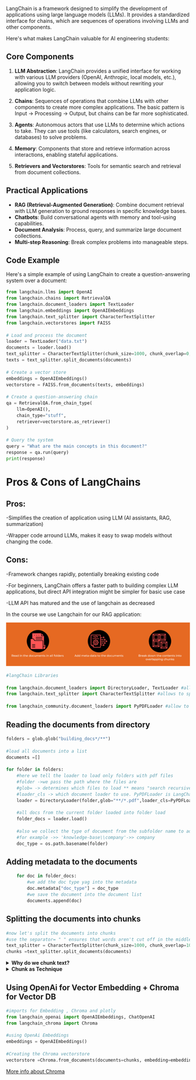 LangChain is a framework designed to simplify the development of applications using large language models (LLMs). It provides a standardized interface for chains, which are sequences of operations involving LLMs and other components.

Here's what makes LangChain valuable for AI engineering students:

## Core Components

1. **LLM Abstraction**: LangChain provides a unified interface for working with various LLM providers (OpenAI, Anthropic, local models, etc.), allowing you to switch between models without rewriting your application logic.

2. **Chains**: Sequences of operations that combine LLMs with other components to create more complex applications. The basic pattern is Input → Processing → Output, but chains can be far more sophisticated.

3. **Agents**: Autonomous actors that use LLMs to determine which actions to take. They can use tools (like calculators, search engines, or databases) to solve problems.

4. **Memory**: Components that store and retrieve information across interactions, enabling stateful applications.

5. **Retrievers and Vectorstores**: Tools for semantic search and retrieval from document collections.

## Practical Applications

- **RAG (Retrieval-Augmented Generation)**: Combine document retrieval with LLM generation to ground responses in specific knowledge bases.
- **Chatbots**: Build conversational agents with memory and tool-using capabilities.
- **Document Analysis**: Process, query, and summarize large document collections.
- **Multi-step Reasoning**: Break complex problems into manageable steps.

## Code Example

Here's a simple example of using LangChain to create a question-answering system over a document:

```python
from langchain.llms import OpenAI
from langchain.chains import RetrievalQA
from langchain.document_loaders import TextLoader
from langchain.embeddings import OpenAIEmbeddings
from langchain.text_splitter import CharacterTextSplitter
from langchain.vectorstores import FAISS

# Load and process the document
loader = TextLoader("data.txt")
documents = loader.load()
text_splitter = CharacterTextSplitter(chunk_size=1000, chunk_overlap=0,separator=" ")
texts = text_splitter.split_documents(documents)

# Create a vector store
embeddings = OpenAIEmbeddings()
vectorstore = FAISS.from_documents(texts, embeddings)

# Create a question-answering chain
qa = RetrievalQA.from_chain_type(
    llm=OpenAI(),
    chain_type="stuff",
    retriever=vectorstore.as_retriever()
)

# Query the system
query = "What are the main concepts in this document?"
response = qa.run(query)
print(response)
```

# Pros & Cons of LangChains

## Pros:
-Simplifies the creation of application using LLM (AI assistants, RAG, summarization) 

-Wrapper code arround LLMs, makes it easy to swap models without changing the code.


## Cons:

-Framework changes rapidly, potentially breaking existing code

-For beginners, LangChain offers a faster path to building complex LLM applications, but direct API integration might be simpler for basic use case

-LLM API has matured and the use of langchain as decreased 


In the course we use Langchain for our RAG application: 

![langchain](https://github.com/luismcapriles/llm_engineering_course/blob/main/notes/W5/img_langchain_w5.png)

```python
#langChain Libraries

from langchain.document_loaders import DirectoryLoader, TextLoader #allows to load multiples documents from a directory structure
from langchain.text_splitter import CharacterTextSplitter #allows to split the documents in chunks 

from langchain_community.document_loaders import PyPDFLoader #allow to load PDF files
```

## Reading the documents from directory
```python
folders = glob.glob("building_docs*/**")

#load all documents into a list
documents =[]

for folder in folders:
    #here we tell the loader to load only folders with pdf files
    #folder ->we pass the path where the files are
    #glob= -> determines which files to load ** means "search recursively through all subdirectories"  *.pdf means "match any file with a .pdf extension"
    #loader_cls -> which document loader to use. PyPDFLoader is LangChain's loader specifically designed to handle PDF files
    loader = DirectoryLoader(folder,glob="**/*.pdf",loader_cls=PyPDFLoader)

    #all docs from the current folder loaded into folder load
    folder_docs = loader.load()

    #also we collect the type of document from the subfolder name to add this into the metadata
    #for example ->> 'knowledge-base\\company'->> company
    doc_type = os.path.basename(folder)
```

## Adding metadata to the documents

```python
    for doc in folder_docs:
        #we add the doc type yag into the metadata
        doc.metadata["doc_type"] = doc_type
        #we save the document into the document list
        documents.append(doc)
```

## Splitting the documents into chunks
```python
#now let's split the documents into chunks
#use the separator= " " ensures that words aren't cut off in the middle
text_splitter = CharacterTextSplitter(chunk_size=1000, chunk_overlap=100, separator=" ")
chunks =text_splitter.split_documents(documents)
```

<details><summary><strong>Why do we chunk text?</strong></summary>
Splitting text into chunks when using LangChain serves several critical purposes:

1. **Token Limitations**: LLMs have maximum context window sizes (like 8K, 32K, or 128K tokens). Large documents often exceed these limits, so chunking allows you to process documents of any size.

2. **Retrieval Efficiency**: Smaller chunks create more precise vector embeddings, making semantic search more accurate. When you ask a question, the system can retrieve the most relevant chunks rather than entire documents.

3. **Processing Efficiency**: Working with smaller chunks reduces memory usage and computational load, especially when embedding or processing large document collections.

4. **Relevance Focus**: By retrieving only the chunks relevant to a query, you reduce noise in the LLM's context window and keep the model focused on pertinent information.

5. **Cost Management**: Since most LLM APIs charge by token, only sending relevant chunks rather than entire documents significantly reduces API costs.

The chunking process typically involves:
- Splitting text by character count, token count, or semantic boundaries
- Adding overlap between chunks to avoid breaking context across chunk boundaries
- Balancing chunk size (too small loses context, too large dilutes relevance signals)

For example, a 300-page book might be broken into hundreds of chunks, with only the 3-5 most relevant chunks sent to the LLM when answering a specific question about the book.
</details>

<details><summary><strong>Chunk as Technique</strong></summary>

## Example of vectorizing chunks vs entire documents.

Suppose you have the text,

 **"Maxine is a key employee. She won the prestigious IIOTY award".**

If that's identified as a chunk in its own right, then it will get a vector associated with it that reflects the meaning of that sentence. If someone later asks the question.

**"Who won the prestigious IIOT award?"**
Then the vector associated with that question will be similar to the answer, and bingo - RAG will select the right context for the prompt.

If, however, we put the entire document for Maxine in as one chunk, then the vector will reflect the entire meaning of everything she's done. 
When we ask the question "Who won the prestigious IIOTY award", it's much less likely that this question will be close to Maxine's entire employee document, which conveys lots of other information not reflected in the question. So we are less likely to provide the right context.
And going the other direction: if we chunk every sentence, then we would separate vectors as:

**"Maxine is a key employee"**

and

**"She won the prestigious IIOTY award".**


And only the **2nd chunk** would be close to the question. And when we provide that information in the context, it's missing Maxine's name - and so RAG will not be successful.

Hopefully that highlights that there's no simple answer with chunking - the right strategy will depend on your documents and your use case. 
(There are advanced techniques in which you use another LLM to help identify semantically meaningful chunks and vectorize them in the best way.)
The best way to see this in action is to run some experiments yourself! Try chunking at a super-granular level, and try chunking in documents. Observe how it affects the accuracy of results.
</details>

## Using OpenAi for Vector Embedding + Chroma for Vector DB
```python
#imports for Embedding , Chroma and plotly
from langchain_openai import OpenAIEmbeddings, ChatOpenAI 
from langchain_chroma import Chroma

#using OpenAi Embeddings
embeddings = OpenAIEmbeddings()

#Creating the Chroma vectorstore
vectorstore =Chroma.from_documents(documents=chunks, embedding=embeddings, persist_directory=db_name)

```
[More info about Chroma](https://docs.trychroma.com/docs/overview/introduction)
